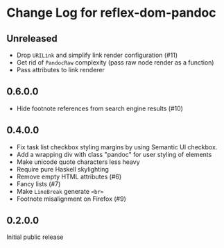 # Change Log for reflex-dom-pandoc

## Unreleased

- Drop `URILink` and simplify link render configuration (#11)
- Get rid of `PandocRaw` complexity (pass raw node render as a function)
- Pass attributes to link renderer

## 0.6.0.0

- Hide footnote references from search engine results (#10)

## 0.4.0.0

- Fix task list checkbox styling margins by using Semantic UI checkbox.
- Add a wrapping div with class "pandoc" for user styling of elements
- Make unicode quote characters less heavy
- Require pure Haskell skylighting
- Remove empty HTML attributes (#6)
- Fancy lists (#7)
- Make `LineBreak` generate `<br>`
- Footnote misalignment on Firefox (#9)

## 0.2.0.0

Initial public release


